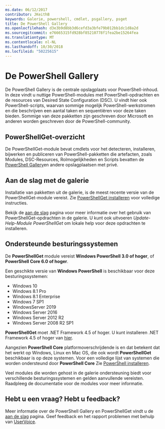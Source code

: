 ```yaml
---
ms.date: 06/12/2017
contributor: JKeithB
keywords: Galerie, powershell, cmdlet, psgallery, psget
title: De PowerShell Gallery
ms.openlocfilehash: d3e3b9d8bb3d6cefd3a3bfe79b012bb1dc1d8a2d
ms.sourcegitcommit: e76665315fd928bf85210778f1fea2be15264fea
ms.translationtype: MT
ms.contentlocale: nl-NL
ms.lasthandoff: 10/30/2018
ms.locfileid: "50225615"
---
```

# <a name="the-powershell-gallery"></a>De PowerShell Gallery

De PowerShell Gallery is de centrale opslagplaats voor PowerShell-inhoud. In deze vindt u nuttige PowerShell-modules met PowerShell-opdrachten en de resources van Desired State Configuration (DSC).
U vindt hier ook PowerShell-scripts, waarvan sommige mogelijk PowerShell-werkstromen en die beschrijven een aantal taken en sequentiëren voor deze taken bieden. Sommige van deze pakketten zijn geschreven door Microsoft en anderen worden geschreven door de PowerShell-community.

## <a name="powershellget-overview"></a>PowerShellGet-overzicht

De PowerShellGet-module bevat cmdlets voor het detecteren, installeren, bijwerken en publiceren van PowerShell-pakketten die artefacten, zoals Modules, DSC-Resources, Rolmogelijkheden en Scripts bevatten de [PowerShell Gallery](https://www.PowerShellGallery.com)en andere opslagplaatsen met privé.

## <a name="getting-started-with-the-gallery"></a>Aan de slag met de galerie

Installatie van pakketten uit de galerie, is de meest recente versie van de PowerShellGet-module vereist.
Zie [PowerShellGet installeren](installing-psget.md) voor volledige instructies.

Bekijk de [aan de slag](getting-started.md) pagina voor meer informatie over het gebruik van PowerShellGet-opdrachten in de galerie. U kunt ook uitvoeren *Update-Help-Module PowerShellGet* om lokale help voor deze opdrachten te installeren.

## <a name="supported-operating-systems"></a>Ondersteunde besturingssystemen

De **PowerShellGet** module vereist **Windows PowerShell 3.0 of hoger**, of **PowerShell Core 6.0 of hoger**.

Een geschikte versie van **Windows PowerShell** is beschikbaar voor deze besturingssystemen:

- Windows 10
- Windows 8.1 Pro
- Windows 8.1 Enterprise
- Windows 7 SP1
- WindowsServer 2019
- Windows Server 2016
- Windows Server 2012 R2
- Windows Server 2008 R2 SP1

**PowerShellGet** moet .NET Framework 4.5 of hoger. U kunt installeren .NET Framework 4.5 of hoger van [hier](https://msdn.microsoft.com/library/5a4x27ek.aspx).

Aangezien **PowerShell Core** platformoverschrijdende is en dat betekent dat het werkt op Windows, Linux en Mac OS, die ook wordt **PowerShellGet** beschikbaar is op deze systemen. Voor een volledige lijst van systemen die worden ondersteund door **PowerShell Core** Zie [PowerShell installeren](/powershell/scripting/setup/installing-powershell).

Veel modules die worden gehost in de galerie ondersteuning biedt voor verschillende besturingssystemen en gelden aanvullende vereisten. Raadpleeg de documentatie voor de modules voor meer informatie.

## <a name="got-a-question-have-feedback"></a>Hebt u een vraag? Hebt u feedback?

Meer informatie over de PowerShell Gallery en PowerShellGet vindt u de [aan de slag](getting-started.md) pagina. Geef feedback en het rapport problemen met behulp van [UserVoice](http://windowsserver.uservoice.com/forums/301869-powershell).
